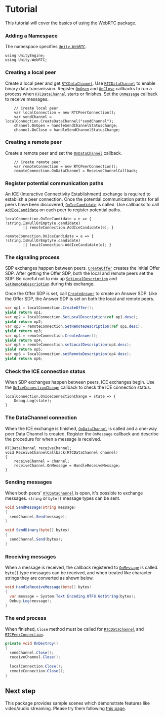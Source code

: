 # Tutorial

This tutorial will cover the basics of using the WebRTC package.


### Adding a Namespace

The namespace specifies [`Unity.WebRTC`](../api/Unity.WebRTC.html).

```CSharp
using UnityEngine;
using Unity.WebRTC;
```

### Creating a local peer

Create a local peer and get [`RTCDataChannel`](../api/Unity.WebRTC.RTCDataChannel.html). Use [`RTCDataChannel`](../api/Unity.WebRTC.RTCDataChannel.html) to enable binary data transmission. Register [`OnOpen`](../api/Unity.WebRTC.RTCDataChannel.html#Unity_WebRTC_RTCDataChannel_OnOpen) and [`OnClose`](../api/Unity.WebRTC.RTCDataChannel.html#Unity_WebRTC_RTCDataChannel_OnClose) callbacks to run a process when [`RTCDataChannel`](../api/Unity.WebRTC.RTCDataChannel.html) starts or finishes. Set the [`OnMessage`](../api/Unity.WebRTC.RTCDataChannel.html#Unity_WebRTC_RTCDataChannel_OnMessage) callback to receive messages.

```CSharp
    // Create local peer
    var localConnection = new RTCPeerConnection();
    var sendChannel = localConnection.CreateDataChannel("sendChannel");
    channel.OnOpen = handleSendChannelStatusChange;
    channel.OnClose = handleSendChannelStatusChange;
```

### Creating a remote peer

Create a remote peer and set the [`OnDataChannel`](../api/Unity.WebRTC.RTCPeerConnection.html#Unity_WebRTC_RTCPeerConnection_OnDataChannel) callback.

```CSharp
    // Create remote peer
    var remoteConnection = new RTCPeerConnection();
    remoteConnection.OnDataChannel = ReceiveChannelCallback;
```

### Register potential communication paths

An ICE (Interactive Connectivity Establishment) exchange is required to establish a peer connection. Once the potential communication paths for all peers have been discovered, [`OnIceCandidate`](../api/Unity.WebRTC.RTCPeerConnection.html#Unity_WebRTC_RTCPeerConnection_OnIceCandidate) is called. Use callbacks to call [`AddIceCandidate`](../api/Unity.WebRTC.RTCPeerConnection.html#Unity_WebRTC_RTCPeerConnection_AddIceCandidate_) on each peer to register potential paths.


```CSharp
localConnection.OnIceCandidate = e => { !string.IsNullOrEmpty(e.candidate)
        || remoteConnection.AddIceCandidate(e); }

remoteConnection.OnIceCandidate = e => { !string.IsNullOrEmpty(e.candidate)
        || localConnection.AddIceCandidate(e); }

```

### The signaling process

SDP exchanges happen between peers. [`CreateOffer`](../api/Unity.WebRTC.RTCPeerConnection.html#Unity_WebRTC_RTCPeerConnection_CreateOffer) creates the initial Offer SDP. After getting the Offer SDP, both the local and remote peers set the SDP. Be careful not to mix up [`SetLocalDescription`](../api/Unity.WebRTC.RTCPeerConnection.html#Unity_WebRTC_RTCPeerConnection_SetLocalDescription) and [`SetRemoteDescription`](../api/Unity.WebRTC.RTCPeerConnection.html#Unity_WebRTC_RTCPeerConnection_SetRemoteDescription) during this exchange. 

Once the Offer SDP is set, call [`CreateAnswer`](../api/Unity.WebRTC.RTCPeerConnection.html#Unity_WebRTC_RTCPeerConnection_CreateAnswer) to create an Answer SDP. Like the Offer SDP, the Answer SDP is set on both the local and remote peers.

```csharp
var op1 = localConnection.CreateOffer();
yield return op1;
var op2 = localConnection.SetLocalDescription(ref op1.desc);
yield return op2;
var op3 = remoteConnection.SetRemoteDescription(ref op1.desc);
yield return op3;
var op4 = remoteConnection.CreateAnswer();
yield return op4;
var op5 = remoteConnection.setLocalDescription(op4.desc);
yield return op5;
var op6 = localConnection.setRemoteDescription(op4.desc);
yield return op6;
```

### Check the ICE connection status

When SDP exchanges happen between peers, ICE exchanges begin. Use the [`OnIceConnectionChange`](../api/Unity.WebRTC.RTCPeerConnection.html#Unity_WebRTC_RTCPeerConnection_OnIceConnectionChange) callback to check the ICE connection status.

```CSharp
localConnection.OnIceConnectionChange = state => {
    Debug.Log(state);
}
```

### The DataChannel connection

When the ICE exchange is finished, [`OnDataChannel`](../api/Unity.WebRTC.RTCPeerConnection.html#Unity_WebRTC_RTCPeerConnection_OnDataChannel) is called and a one-way peer Data Channel is created.
Register the `OnMessage` callback and describe the procedure for when a message is received.

```CSharp
RTCDataChannel receiveChannel;
void ReceiveChannelCallback(RTCDataChannel channel) 
{
    receiveChannel = channel;
    receiveChannel.OnMessage = HandleReceiveMessage;  
}
```

### Sending messages

When both peers' [`RTCDataChannel`](../api/Unity.WebRTC.RTCDataChannel.html) is open, it's possible to exchange messages. `string` or `byte[]` message types can be sent. 

```csharp
void SendMessage(string message)
{
  sendChannel.Send(message);
}

void SendBinary(byte[] bytes)
{
  sendChannel.Send(bytes);
}
```

### Receiving messages

When a message is received, the callback registered to [`OnMessage`](../api/Unity.WebRTC.RTCDataChannel.html#Unity_WebRTC_RTCDataChannel_OnMessage) is called. `byte[]` type messages can be received, and when treated like character strings they are converted as shown below.

```csharp
void HandleReceiveMessage(byte[] bytes)
{
  var message = System.Text.Encoding.UTF8.GetString(bytes);
  Debug.Log(message);
}
```

### The end process

When finished, `Close` method must be called for [`RTCDataChannel`](../api/Unity.WebRTC.RTCDataChannel.html) and [`RTCPeerConnection`](../api/Unity.WebRTC.RTCPeerConnection.html).

```csharp
private void OnDestroy()
{
  sendChannel.Close();
  receiveChannel.Close();
  
  localConnection.Close();
  remoteConnection.Close();
}
```

## Next step

This package provides sample scenes which demonstrate features like video/audio streaming. Please try them following [this page](sample.md).